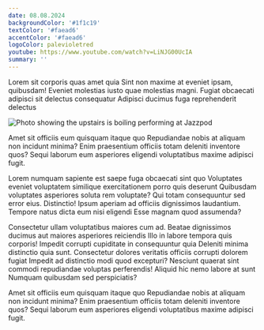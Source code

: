 ```yaml
---
date: 08.08.2024
backgroundColor: '#1f1c19'
textColor: '#faead6'
accentColor: '#faead6'
logoColor: palevioletred
youtube: https://www.youtube.com/watch?v=LiNJG00UcIA
summary: ''
---
```

Lorem sit corporis quas amet quia Sint non maxime at eveniet ipsam, quibusdam! Eveniet molestias iusto quae molestias magni. Fugiat obcaecati adipisci sit delectus consequatur Adipisci ducimus fuga reprehenderit delectus

![Photo showing the upstairs is boiling performing at Jazzpod](IMG_1584.JPG)

Amet sit officiis eum quisquam itaque quo Repudiandae nobis at aliquam non incidunt minima? Enim praesentium officiis totam deleniti inventore quos? Sequi laborum eum asperiores eligendi voluptatibus maxime adipisci fugit.

Lorem numquam sapiente est saepe fuga obcaecati sint quo Voluptates eveniet voluptatem similique exercitationem porro quis deserunt Quibusdam voluptates asperiores soluta rem voluptate? Qui totam consequuntur sed error eius. Distinctio! Ipsum aperiam ad officiis dignissimos laudantium. Tempore natus dicta eum nisi eligendi Esse magnam quod assumenda?

Consectetur ullam voluptatibus maiores cum ad. Beatae dignissimos ducimus aut maiores asperiores reiciendis Illo in labore tempora quis corporis! Impedit corrupti cupiditate in consequuntur quia Deleniti minima distinctio quia sunt. Consectetur dolores veritatis officiis corrupti dolorem fugiat Impedit ad distinctio modi quod excepturi? Nesciunt quaerat sint commodi repudiandae voluptas perferendis! Aliquid hic nemo labore at sunt Numquam quibusdam sed perspiciatis?

Amet sit officiis eum quisquam itaque quo Repudiandae nobis at aliquam non incidunt minima? Enim praesentium officiis totam deleniti inventore quos? Sequi laborum eum asperiores eligendi voluptatibus maxime adipisci fugit.
